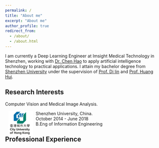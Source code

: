 ```yaml
---
permalink: /
title: "About me"
excerpt: "About me"
author_profile: true
redirect_from:
  - /about/
  - /about.html
---
```

I am currently a Deep Learning Engineer at Imsight Medical Technology in Shenzhen, working with [Dr. Chen Hao](http://appsrv.cse.cuhk.edu.hk/~hchen/) to apply artificial intelligence technology to practical applications.
I attain my bachelor degree from [Shenzhen University](https://www.szu.edu.cn/) under the supervision of [Prof. Di lin](http://vcc.szu.edu.cn/Di_Lin/) and [Prof. Huang Hui](http://vcc.szu.edu.cn/~huihuang).

## Research Interests
Computer Vision and Medical Image Analysis.

<!-- <h2 id="Education-Experience">Education Experience</h2>
<dl><dt><img align="left" width="90" height="90" hspace="10" src="../images/cityu.jpg"><dt>
<dt> Shenzhen University, China.</dt>
<dd><strong>October 2014 - June 2018</dd><dd><a>B.Eng in information engineering </a></dd> -->

<dl><dt><img align="left" width="80" height="80" hspace="10" src="../images/cityu.jpg"><dt>
<dt> Shenzhen University, China.</dt>
<dd>October 2014 - June 2018</dd><dd>B.Eng of Information Engineering</dd>

<h2 id="professional-experience">Professional Experience</h2>
